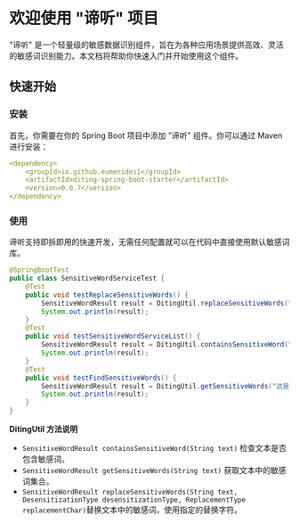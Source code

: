 # 欢迎使用 "谛听" 项目

"谛听" 是一个轻量级的敏感数据识别组件，旨在为各种应用场景提供高效、灵活的敏感词识别能力。本文档将帮助你快速入门并开始使用这个组件。

## 快速开始

### 安装

首先，你需要在你的 Spring Boot 项目中添加 "谛听" 组件。你可以通过 Maven 进行安装：

```yaml
<dependency>
    <groupId>io.github.eumenides1</groupId>
    <artifactId>diting-spring-boot-starter</artifactId>
    <version>0.0.7</version>
</dependency>
```
### 使用
谛听支持即拆即用的快速开发，无需任何配置就可以在代码中直接使用默认敏感词库。
```java
@SpringBootTest
public class SensitiveWordServiceTest {
    @Test
    public void testReplaceSensitiveWords() {
        SensitiveWordResult result = DitingUtil.replaceSensitiveWords("这是一段包含敏感词做户口本和word2的", DesensitizationType.PARTIAL_REPLACEMENT);
        System.out.println(result);
    }
    @Test
    public void testSensitiveWordServiceList() {
        SensitiveWordResult result = DitingUtil.containsSensitiveWord("这是一段包含敏感词word1和word2的");
        System.out.println(result);
    }
    @Test
    public void testFindSensitiveWords() {
        SensitiveWordResult result = DitingUtil.getSensitiveWords("这是一段包含敏感词word1和word2的");
        System.out.println(result);
    }
}
```
**DitingUtil 方法说明**
- `SensitiveWordResult containsSensitiveWord(String text)` 检查文本是否包含敏感词。
- `SensitiveWordResult getSensitiveWords(String text)` 获取文本中的敏感词集合。
- `SensitiveWordResult replaceSensitiveWords(String text, DesensitizationType desensitizationType, ReplacementType replacementChar)`替换文本中的敏感词，使用指定的替换字符。
